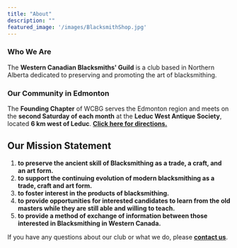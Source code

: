 ```yaml
---
title: "About"
description: ""
featured_image: '/images/BlacksmithShop.jpg'
---
```

### Who We Are

The **Western Canadian Blacksmiths' Guild** is a club based in Northern Alberta dedicated to preserving and promoting the art of blacksmithing.

### Our Community in Edmonton  

The **Founding Chapter** of WCBG serves the Edmonton region and meets on the **second Saturday of each month** at the **Leduc West Antique Society**, located **6 km west of Leduc**. **[Click here for directions.](/contact)**

## Our Mission Statement

1. **to preserve the ancient skill of Blacksmithing as a trade, a craft, and an art form.**
2. **to support the continuing evolution of modern blacksmithing as a trade, craft and art form.**
3. **to foster interest in the products of blacksmithing.**
4. **to provide opportunities for interested candidates to learn from the old masters while they are still able and willing to teach.**
5. **to provide a method of exchange of information between those interested in Blacksmithing in Western Canada.**



If you have any questions about our club or what we do, please **[contact us](/contact)**.
